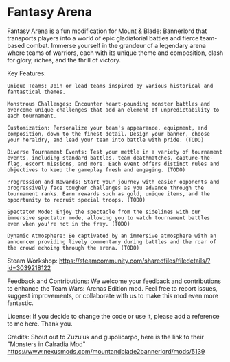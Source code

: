 # Fantasy Arena


Fantasy Arena is a fun modification for Mount & Blade: Bannerlord that transports players into a world of epic gladiatorial battles and fierce team-based combat. Immerse yourself in the grandeur of a legendary arena where teams of warriors, each with its unique theme and composition, clash for glory, riches, and the thrill of victory.

Key Features:

    Unique Teams: Join or lead teams inspired by various historical and fantastical themes.

    Monstrous Challenges: Encounter heart-pounding monster battles and overcome unique challenges that add an element of unpredictability to each tournament.  

    Customization: Personalize your team's appearance, equipment, and composition, down to the finest detail. Design your banner, choose your heraldry, and lead your team into battle with pride. (TODO)

    Diverse Tournament Events: Test your mettle in a variety of tournament events, including standard battles, team deathmatches, capture-the-flag, escort missions, and more. Each event offers distinct rules and objectives to keep the gameplay fresh and engaging. (TODO)

    Progression and Rewards: Start your journey with easier opponents and progressively face tougher challenges as you advance through the tournament ranks. Earn rewards such as gold, unique items, and the opportunity to recruit special troops. (TODO)

    Spectator Mode: Enjoy the spectacle from the sidelines with our immersive spectator mode, allowing you to watch tournament battles even when you're not in the fray. (TODO)

    Dynamic Atmosphere: Be captivated by an immersive atmosphere with an announcer providing lively commentary during battles and the roar of the crowd echoing through the arena. (TODO)

Steam Workshop:
https://steamcommunity.com/sharedfiles/filedetails/?id=3039218122

Feedback and Contributions:
We welcome your feedback and contributions to enhance the Team Wars: Arenas Edition mod. Feel free to report issues, suggest improvements, or collaborate with us to make this mod even more fantastic.

License:
If you decide to change the code or use it, please add a reference to me here. Thank you.

Credits:
Shout out to Zuzuluk and gupolicarpo, here is the link to their "Monsters in Calradia Mod"
https://www.nexusmods.com/mountandblade2bannerlord/mods/5139
